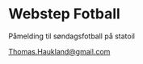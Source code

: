 Webstep Fotball
===============


Påmelding til søndagsfotball på statoil

Thomas.Haukland@gmail.com
